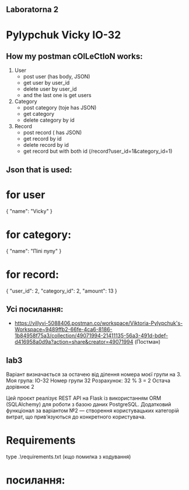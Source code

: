 ## Laboratorna 2
# Pylypchuk Vicky IO-32

## How my postman cOlLeCtIoN works:
1. User
   - post user (has body, JSON)
   - get user by user_id
   - delete user by user_id
   - and the last one is get users
2. Category
   - post category (toje has JSON)
   - get category 
   - delete category by id
3. Record
   - post record ( has JSON)
   - get record by id
   - delete record by id
   - get record but with both id (/record?user_id=1&category_id=1)

## Json that is used:
# for user
{
	"name": "Vicky"
}

# for category:
{
    "name": "Піпі пупу"
}

# for record:
{
    "user_id": 2,
    "category_id": 2,
    "amount": 13
}

## Усі посилання:
  - https://villyvi-5088406.postman.co/workspace/Viktoria-Pylypchuk's-Workspace~9489ffb2-66fe-4ca6-8186-1b84958f75a3/collection/49071994-21411135-56a3-491d-bdef-d416958a0d9a?action=share&creator=49071994 (Постман)
  
## lab3

Варіант визначається за остачею від ділення номера моєї групи на 3.
Моя група: ІО-32
Номер групи  32
Розрахунок: 32 % 3 = 2
Остача дорівнює 2

Цей проєкт реалізує REST API на Flask із використанням ORM (SQLAlchemy) для роботи з базою даних PostgreSQL.
Додатковий функціонал за варіантом №2 — створення користувацьких категорій витрат, що прив’язуються до конкретного користувача.

# Requirements
type .\requirements.txt
(кщо помилка з кодування)

# посилання:
